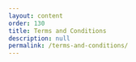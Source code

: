```yaml
---
layout: content
order: 130
title: Terms and Conditions
description: null
permalink: /terms-and-conditions/
---
```


